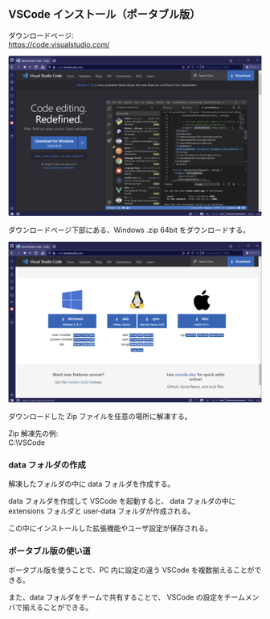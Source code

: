 ## VSCode インストール（ポータブル版）

ダウンロードページ:  
https://code.visualstudio.com/

![VSCode のダウンロードページ](./images/vscode-download-page.png)

ダウンロードページ下部にある、Windows .zip 64bit をダウンロードする。

![ポータブル版 Zip ファイルのダウンロードリンク](./images/download-portable-zip.png)

ダウンロードした Zip ファイルを任意の場所に解凍する。

Zip 解凍先の例:  
C:\VSCode

### data フォルダの作成

解凍したフォルダの中に data フォルダを作成する。

data フォルダを作成して VSCode を起動すると、
data フォルダの中に extensions フォルダと user-data フォルダが作成される。

この中にインストールした拡張機能やユーザ設定が保存される。

### ポータブル版の使い道

ポータブル版を使うことで、PC 内に設定の違う VSCode を複数揃えることができる。

また、data フォルダをチームで共有することで、
VSCode の設定をチームメンバで揃えることができる。
